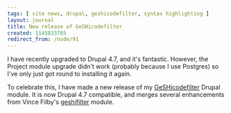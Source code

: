 ```yaml
---
tags: [ site news, drupal, geshicodefilter, syntax highlighting ]
layout: journal
title: New release of GeSHicodefilter
created: 1145833785
redirect_from: /node/91
---
```

I have recently upgraded to Drupal 4.7, and it's fantastic. However, the Project module upgrade didn't work (probably because I use Postgres) so I've only just got round to installing it again.

To celebrate this, I have made a new release of my [GeSHicodefilter](/project/GeSHicodefilter) Drupal module. It is now Drupal 4.7 compatible, and merges several enhancements from Vince Filby's [geshifilter](http://www.filbar.org/project/geshifilter) module.
